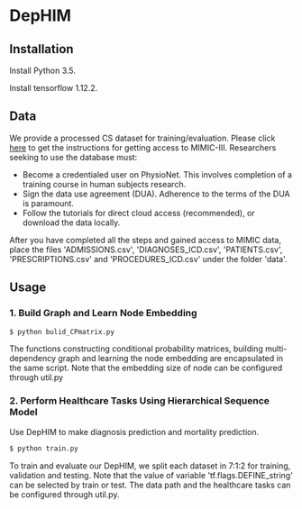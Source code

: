 # DepHIM

## Installation

Install Python 3.5.

Install tensorflow 1.12.2.

## Data

We provide a processed CS dataset for training/evaluation. Please click [here](https://mimic.mit.edu/docs/gettingstarted/) to get the instructions for getting access to MIMIC-III. Researchers seeking to use the database must:

- Become a credentialed user on PhysioNet. This involves completion of a training course in human subjects research.
- Sign the data use agreement (DUA). Adherence to the terms of the DUA is paramount.
- Follow the tutorials for direct cloud access (recommended), or download the data locally.

After you have completed all the steps and gained access to MIMIC data, place the files 'ADMISSIONS.csv', 'DIAGNOSES_ICD.csv', 'PATIENTS.csv', 'PRESCRIPTIONS.csv' and 'PROCEDURES_ICD.csv' under the folder 'data'.

## Usage

### 1. Build Graph and Learn Node Embedding

```bash
$ python bulid_CPmatrix.py
```
The functions constructing conditional probability matrices, building multi-dependency graph and learning the node embedding are encapsulated in the same script. Note that the embedding size of node can be configured through util.py

### 2. Perform Healthcare Tasks Using Hierarchical Sequence Model

Use DepHIM to make diagnosis prediction and mortality prediction.

```bash
$ python train.py
```
To train and evaluate our DepHIM, we split each dataset in 7:1:2 for training, validation and testing. Note that the value of variable 'tf.flags.DEFINE_string' can be selected by train or test. The data path and the healthcare tasks can be configured through util.py.
